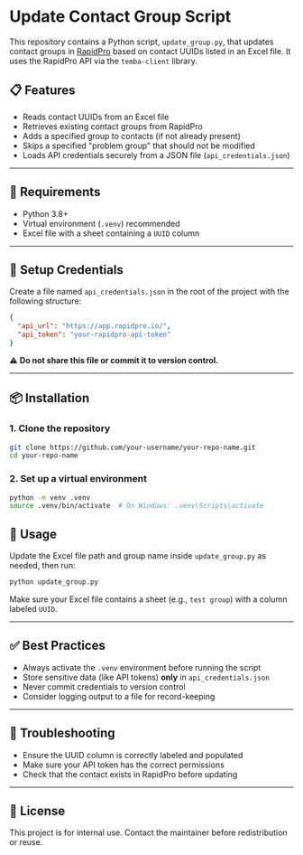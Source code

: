 # Update Contact Group Script

This repository contains a Python script, `update_group.py`, that updates contact groups in [RapidPro](https://rapidpro.io/) based on contact UUIDs listed in an Excel file. It uses the RapidPro API via the `temba-client` library.

## 📋 Features

- Reads contact UUIDs from an Excel file
- Retrieves existing contact groups from RapidPro
- Adds a specified group to contacts (if not already present)
- Skips a specified "problem group" that should not be modified
- Loads API credentials securely from a JSON file (`api_credentials.json`)

---

## 🔧 Requirements

- Python 3.8+
- Virtual environment (`.venv`) recommended
- Excel file with a sheet containing a `UUID` column

---

## 🔐 Setup Credentials

Create a file named `api_credentials.json` in the root of the project with the following structure:

```json
{
  "api_url": "https://app.rapidpro.io/",
  "api_token": "your-rapidpro-api-token"
}
```

⚠️ **Do not share this file or commit it to version control.**

---

## 📦 Installation

### 1. Clone the repository

```bash
git clone https://github.com/your-username/your-repo-name.git
cd your-repo-name
```

### 2. Set up a virtual environment

```bash
python -m venv .venv
source .venv/bin/activate  # On Windows: .venv\Scripts\activate
```


## 🚀 Usage

Update the Excel file path and group name inside `update_group.py` as needed, then run:

```bash
python update_group.py
```

Make sure your Excel file contains a sheet (e.g., `test group`) with a column labeled `UUID`.

---

## ✅ Best Practices

- Always activate the `.venv` environment before running the script
- Store sensitive data (like API tokens) **only** in `api_credentials.json`
- Never commit credentials to version control
- Consider logging output to a file for record-keeping

---

## 🧹 Troubleshooting

- Ensure the UUID column is correctly labeled and populated
- Make sure your API token has the correct permissions
- Check that the contact exists in RapidPro before updating

---

## 📄 License

This project is for internal use. Contact the maintainer before redistribution or reuse.
